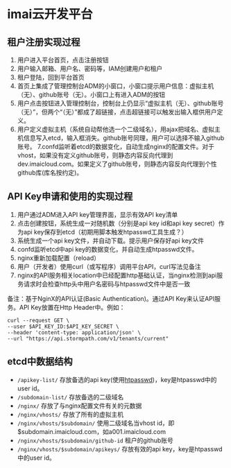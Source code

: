 # imai云开发平台


## 租户注册实现过程
1. 用户进入平台首页，点击注册按钮 
2. 用户输入邮箱、用户名、密码等，IAM创建用户和租户
3. 租户登陆，回到平台首页
4. 首页上集成了管理控制台ADM的小窗口，小窗口提示用户信息：虚拟主机（无）、github账号（无）。小窗口上有进入ADM的按钮
5. 用户点击按钮进入管理控制台，控制台上仍显示“虚拟主机（无）、github账号（无）”，但两个“（无）”都成了超链接，点击超链接可以触发出输入框供用户定义。
6. 用户定义虚拟主机（系统自动帮他选一个二级域名），用ajax把域名、虚拟主机信息写入etcd，输入框消失。github账号同理，用户可以选择不输入github账号。
7.confd监听着etcd的数据变化，自动生成nginx的配置文件。对于vhost，如果没有定义github账号，则静态内容反向代理到dev.imaicloud.com。如果定义了github账号，则静态内容反向代理到个性github库(库名按约定)。

## API Key申请和使用的实现过程
1. 用户通过ADM进入API key管理界面，显示有效API key清单
2. 点击创建按钮，系统生成一对随机数（分别是api key id和api key secret）作为api key保存到etcd（初期用脚本触发htpasswd工具生成？）
3. 系统生成一个api key文件，并自动下载。提示用户保存好api key文件
4. confd监听etcd中api key的数据变化，并自动生成htpasswd文件。
5. nginx重新加载配置（reload）
6. 用户（开发者）使用curl（或写程序）调用平台API，curl写法见备注
7. nginx的API服务相关location中已经配置http基础认证，当nginx检测到api服务请求时会检查http头中用户名密码与htpasswd文件中是否一致

备注：基于NginX的API认证(Basic Authentication)。通过API Key来认证API服务。API Key放置在Http Header中。例如：
```
curl --request GET \
--user $API_KEY_ID:$API_KEY_SECRET \
--header 'content-type: application/json' \
--url "https://api.stormpath.com/v1/tenants/current"
```
## etcd中数据结构

- ```/apikey-list/```   存放备选的api key(使用[htpasswd](https://en.wikipedia.org/wiki/.htpasswd))，key是htpasswd中的user id。
- ```/subdomain-list/```   存放备选的二级域名
- ```/nginx/```  存放了与nginx配置文件有关的元数据
- ```/nginx/vhosts/``` 存放了所有的虚拟主机
- ```/nginx/vhosts/$subdomain/``` 使用二级域名当vhost id，即$subdomain.imaicloud.com，如a001.imaicloud.com
- ```/nginx/vhosts/$subdomain/github-id``` 租户的github账号
- ```/nginx/vhosts/$subdomain/apikeys/``` 存放有效的api key，key是htpasswd中的user id。

